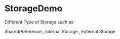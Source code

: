 StorageDemo
===========
Different Type of Storage such as

SharedPreference ,
internal Storage ,
External Storage
